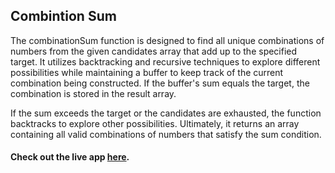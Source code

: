 ## Combintion Sum

The combinationSum function is designed to find all unique combinations of numbers from the given candidates array that add up to the specified target. It utilizes backtracking and recursive techniques to explore different possibilities while maintaining a buffer to keep track of the current combination being constructed. If the buffer's sum equals the target, the combination is stored in the result array.

If the sum exceeds the target or the candidates are exhausted, the function backtracks to explore other possibilities. Ultimately, it returns an array containing all valid combinations of numbers that satisfy the sum condition.
#### Check out the live app [here](https://priyanka23-brs.github.io/Call-Center/).
